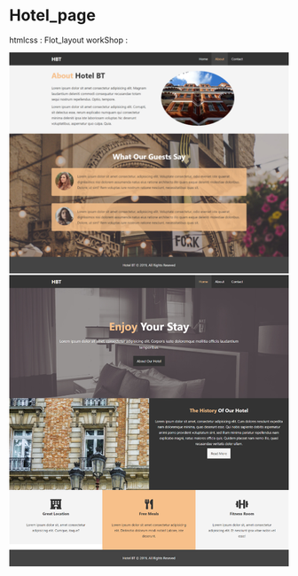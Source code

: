 # Hotel_page

htmlcss : Flot_layout
workShop : 

![alt text](https://github.com/mohexc/Hotel_page/blob/master/img/Hotel_About.png?raw=true)
![alt text](https://github.com/mohexc/Hotel_page/blob/master/img/Hotel_Home.png?raw=true)

